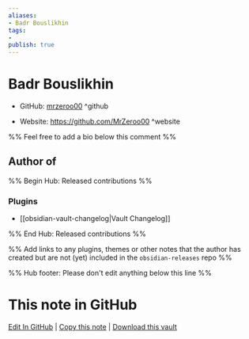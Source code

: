 ```yaml
---
aliases:
- Badr Bouslikhin
tags:
- 
publish: true
---
```


# Badr Bouslikhin

- GitHub: [mrzeroo00](https://github.com/mrzeroo00/) ^github
<!-- - Discord: `@` ^discord-->
- Website: <https://github.com/MrZeroo00> ^website
<!-- - [[Publish sites|Publish site]]: ^publish-->

%% Feel free to add a bio below this comment %%


## Author of

%% Begin Hub: Released contributions %%
### Plugins
- [[obsidian-vault-changelog|Vault Changelog]]

%% End Hub: Released contributions %%

%% Add links to any plugins, themes or other notes that the author has created but are not (yet) included in the `obsidian-releases` repo %%

<!--
### Unlisted plugins

- 
-->

<!--
### Others

- 
-->

<!--
## Sponsor this author

- [[GitHub sponsors]]: [Sponsor @mrzeroo00 on GitHub Sponsors](https://github.com/sponsors/mrzeroo00) ^github-sponsor
- [[Buy me a coffee]]: ^buy-me-a-coffee
- [[PayPal]]: ^paypal
- [[Patreon]]: ^patreon

-->

<!--
## Follow this author

- [[YouTube Channels|On YouTube]]: ^youtube
- Twitter: ^twitter
- ...
-->

%% Hub footer: Please don't edit anything below this line %%

# This note in GitHub

<span class="git-footer">[Edit In GitHub](https://github.dev/obsidian-community/obsidian-hub/blob/main/01%20-%20Community/People/mrzeroo00.md "git-hub-edit-note") | [Copy this note](https://raw.githubusercontent.com/obsidian-community/obsidian-hub/main/01%20-%20Community/People/mrzeroo00.md "git-hub-copy-note") | [Download this vault](https://github.com/obsidian-community/obsidian-hub/archive/refs/heads/main.zip "git-hub-download-vault") </span>
